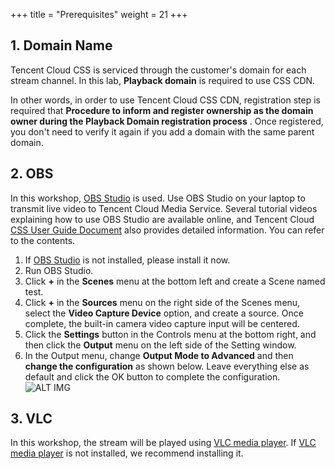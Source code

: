 +++
title = "Prerequisites"
weight = 21
+++

## 1. Domain Name

Tencent Cloud CSS is serviced through the customer's domain for each stream channel.
In this lab, **Playback domain** is required to use CSS CDN.

In other words, in order to use Tencent Cloud CSS CDN, registration step is required that **Procedure to inform and register ownership as the domain owner during the Playback Domain registration process** . Once registered, you don't need to verify it again if you add a domain with the same parent domain.

## 2. OBS

In this workshop, [OBS Studio](https://obsproject.com/) is used.
Use OBS Studio on your laptop to transmit live video to Tencent Cloud Media Service. Several tutorial videos explaining how to use OBS Studio are available online, and Tencent Cloud [CSS User Guide Document](https://www.tencentcloud.com/document/product/267/31569?lang=en) also provides detailed information. You can refer to the contents.

1. If [OBS Studio](https://obsproject.com/) is not installed, please install it now.
2. Run OBS Studio.
3. Click **+** in the **Scenes** menu at the bottom left and create a Scene named test.
4. Click **+** in the **Sources** menu on the right side of the Scenes menu, select the **Video Capture Device** option, and create a source. Once complete, the built-in camera video capture input will be centered.
5. Click the **Settings** button in the Controls menu at the bottom right, and then click the **Output** menu on the left side of the Setting window.
6. In the Output menu, change **Output Mode to Advanced** and then **change the configuration** as shown below. Leave everything else as default and click the OK button to complete the configuration.
![ALT IMG](/images/css-basic/obs_setting.png)

## 3. VLC

In this workshop, the stream will be played using [VLC media player](https://www.videolan.org/).
If [VLC media player](https://www.videolan.org/) is not installed, we recommend installing it.

